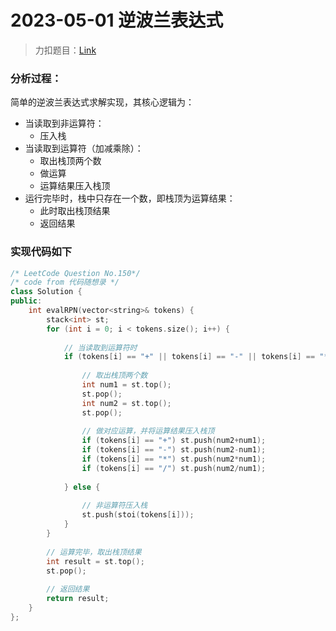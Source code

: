 # 2023-05-01 逆波兰表达式

> 力扣题目：[Link](https://leetcode.cn/problems/evaluate-reverse-polish-notation)

### 分析过程：

简单的逆波兰表达式求解实现，其核心逻辑为：

- 当读取到非运算符：
    - 压入栈
- 当读取到运算符（加减乘除）：
    - 取出栈顶两个数
    - 做运算
    - 运算结果压入栈顶
- 运行完毕时，栈中只存在一个数，即栈顶为运算结果：
    - 此时取出栈顶结果
    - 返回结果

### 实现代码如下

```cpp
/* LeetCode Question No.150*/
/* code from 代码随想录 */
class Solution {
public:
    int evalRPN(vector<string>& tokens) {
        stack<int> st;
        for (int i = 0; i < tokens.size(); i++) {
            
            // 当读取到运算符时
            if (tokens[i] == "+" || tokens[i] == "-" || tokens[i] == "*" || tokens[i] == "/") {
                
                // 取出栈顶两个数
                int num1 = st.top();
                st.pop();
                int num2 = st.top();
                st.pop();
                
                // 做对应运算，并将运算结果压入栈顶
                if (tokens[i] == "+") st.push(num2+num1);
                if (tokens[i] == "-") st.push(num2-num1);
                if (tokens[i] == "*") st.push(num2*num1);
                if (tokens[i] == "/") st.push(num2/num1);
                
            } else {
                
                // 非运算符压入栈
                st.push(stoi(tokens[i]));
            }
        }
        
        // 运算完毕，取出栈顶结果
        int result = st.top();
        st.pop();
        
        // 返回结果
        return result;
    }
};
```


